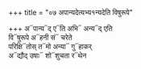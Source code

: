 +++
title = "०७ अपान्यदेत्यभ्य१न्यदेति विषुरूपे"

+++
अ᳓पान्य᳓द् ए᳓ति अभि᳓ अन्य᳓द् एति  
वि᳓षुरूपे अ᳓हनी सं᳓ चरेते  
परिक्षि᳓तोस् त᳓मो अन्या᳓ गु᳓हाकर्  
अ᳓द्यौद् उषाः᳓ शो᳓शुचता र᳓थेन